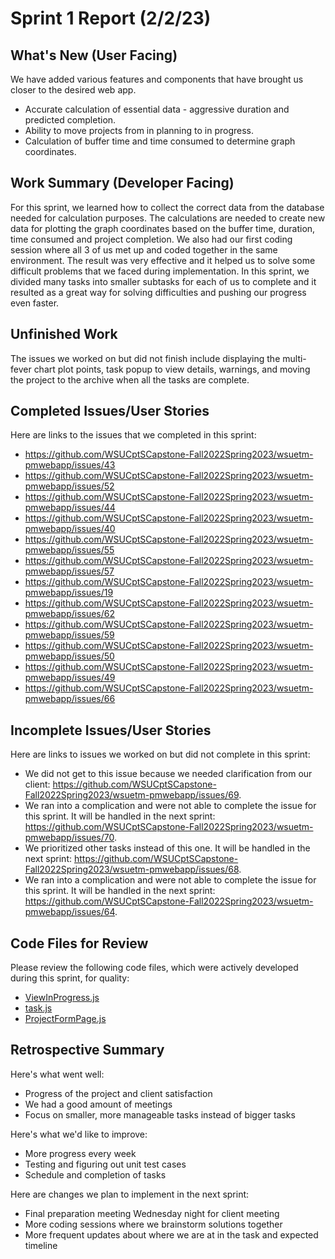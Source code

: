 # Sprint 1 Report (2/2/23)

## What's New (User Facing)
We have added various features and components that have brought us closer to the desired web app.

* Accurate calculation of essential data - aggressive duration and predicted completion.
* Ability to move projects from in planning to in progress.
* Calculation of buffer time and time consumed to determine graph coordinates.

## Work Summary (Developer Facing)

For this sprint, we learned how to collect the correct data from the database needed for calculation purposes. The calculations are needed to create new data for plotting the graph coordinates based on the buffer time, duration, time consumed and project completion. We also had our first coding session where all 3 of us met up and coded together in the same environment. The result was very effective and it helped us to solve some difficult problems that we faced during implementation. In this sprint, we divided many tasks into smaller subtasks for each of us to complete and it resulted as a great way for solving difficulties and pushing our progress even faster. 

## Unfinished Work

The issues we worked on but did not finish include displaying the multi-fever chart plot points, task popup to view details, warnings, and moving the project to the archive when all the tasks are complete.

## Completed Issues/User Stories
Here are links to the issues that we completed in this sprint:

* https://github.com/WSUCptSCapstone-Fall2022Spring2023/wsuetm-pmwebapp/issues/43
* https://github.com/WSUCptSCapstone-Fall2022Spring2023/wsuetm-pmwebapp/issues/52
* https://github.com/WSUCptSCapstone-Fall2022Spring2023/wsuetm-pmwebapp/issues/44
* https://github.com/WSUCptSCapstone-Fall2022Spring2023/wsuetm-pmwebapp/issues/40
* https://github.com/WSUCptSCapstone-Fall2022Spring2023/wsuetm-pmwebapp/issues/55
* https://github.com/WSUCptSCapstone-Fall2022Spring2023/wsuetm-pmwebapp/issues/57
* https://github.com/WSUCptSCapstone-Fall2022Spring2023/wsuetm-pmwebapp/issues/19
* https://github.com/WSUCptSCapstone-Fall2022Spring2023/wsuetm-pmwebapp/issues/62
* https://github.com/WSUCptSCapstone-Fall2022Spring2023/wsuetm-pmwebapp/issues/59
* https://github.com/WSUCptSCapstone-Fall2022Spring2023/wsuetm-pmwebapp/issues/50
* https://github.com/WSUCptSCapstone-Fall2022Spring2023/wsuetm-pmwebapp/issues/49
* https://github.com/WSUCptSCapstone-Fall2022Spring2023/wsuetm-pmwebapp/issues/66
 
 ## Incomplete Issues/User Stories
 Here are links to issues we worked on but did not complete in this sprint:

* We did not get to this issue because we needed clarification from our client: https://github.com/WSUCptSCapstone-Fall2022Spring2023/wsuetm-pmwebapp/issues/69.
* We ran into a complication and were not able to complete the issue for this sprint. It will be handled in the next sprint: https://github.com/WSUCptSCapstone-Fall2022Spring2023/wsuetm-pmwebapp/issues/70.
* We prioritized other tasks instead of this one. It will be handled in the next sprint: https://github.com/WSUCptSCapstone-Fall2022Spring2023/wsuetm-pmwebapp/issues/68.
* We ran into a complication and were not able to complete the issue for this sprint. It will be handled in the next sprint: https://github.com/WSUCptSCapstone-Fall2022Spring2023/wsuetm-pmwebapp/issues/64.

## Code Files for Review
Please review the following code files, which were actively developed during this sprint, for quality:

 * [ViewInProgress.js](https://github.com/WSUCptSCapstone-Fall2022Spring2023/wsuetm-pmwebapp/blob/main/VPMApp/client/src/pages/Projects/ViewInProgress.js)
 * [task.js](https://github.com/WSUCptSCapstone-Fall2022Spring2023/wsuetm-pmwebapp/blob/main/VPMApp/server/controllers/task.js)
 * [ProjectFormPage.js](https://github.com/WSUCptSCapstone-Fall2022Spring2023/wsuetm-pmwebapp/blob/main/VPMApp/client/src/pages/Projects/ProjectFormPage.js)

## Retrospective Summary

Here's what went well:

* Progress of the project and client satisfaction 
* We had a good amount of meetings 
* Focus on smaller, more manageable tasks instead of bigger tasks

Here's what we'd like to improve:

* More progress every week
* Testing and figuring out unit test cases
* Schedule and completion of tasks

 Here are changes we plan to implement in the next sprint:
 
* Final preparation meeting Wednesday night for client meeting 
* More coding sessions where we brainstorm solutions together
* More frequent updates about where we are at in the task and expected timeline

